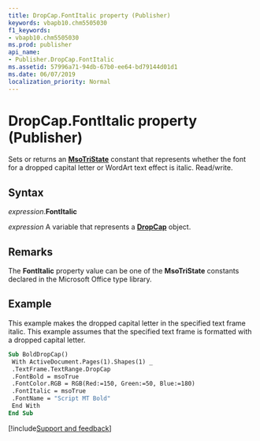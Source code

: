 ```yaml
---
title: DropCap.FontItalic property (Publisher)
keywords: vbapb10.chm5505030
f1_keywords:
- vbapb10.chm5505030
ms.prod: publisher
api_name:
- Publisher.DropCap.FontItalic
ms.assetid: 57996a71-94db-67b0-ee64-bd79144d01d1
ms.date: 06/07/2019
localization_priority: Normal
---
```



# DropCap.FontItalic property (Publisher)

Sets or returns an **[MsoTriState](Office.MsoTriState.md)** constant that represents whether the font for a dropped capital letter or WordArt text effect is italic. Read/write.


## Syntax

_expression_.**FontItalic**

_expression_ A variable that represents a **[DropCap](Publisher.DropCap.md)** object.


## Remarks

The **FontItalic** property value can be one of the **MsoTriState** constants declared in the Microsoft Office type library.


## Example

This example makes the dropped capital letter in the specified text frame italic. This example assumes that the specified text frame is formatted with a dropped capital letter.

```vb
Sub BoldDropCap() 
 With ActiveDocument.Pages(1).Shapes(1) _ 
 .TextFrame.TextRange.DropCap 
 .FontBold = msoTrue 
 .FontColor.RGB = RGB(Red:=150, Green:=50, Blue:=180) 
 .FontItalic = msoTrue 
 .FontName = "Script MT Bold" 
 End With 
End Sub
```

[!include[Support and feedback](~/includes/feedback-boilerplate.md)]